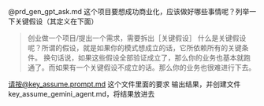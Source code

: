 @prd_gen_gpt_ask.md 这个项目要想成功商业化，应该做好哪些事情呢？列举一下关键假设（其定义在下面）

> 创业做一个项目/提出一个需求，需要拆出［关键假设］
什么是关键假设呢？所谓的假设，就是如果你的模式想成立的话，它所依赖所有的关键条件。
换句话说，如果这些假设全部验证成立了，那么你的业务也基本就跑通了。而如果有一个关键假设不成立的话。那么你的业务也很难进行下去。

请按@key_assume.prompt.md 这个文件里面的要求 输出结果，并创建文件key_assume_gemini_agent.md，将结果放进去

